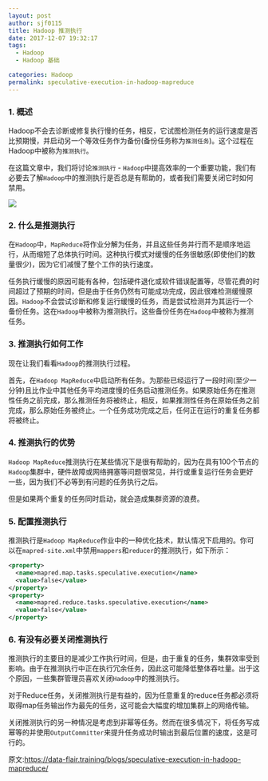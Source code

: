 ```yaml
---
layout: post
author: sjf0115
title: Hadoop 推测执行
date: 2017-12-07 19:32:17
tags:
  - Hadoop
  - Hadoop 基础

categories: Hadoop
permalink: speculative-execution-in-hadoop-mapreduce
---
```


### 1. 概述

Hadoop不会去诊断或修复执行慢的任务，相反，它试图检测任务的运行速度是否比预期慢，并启动另一个等效任务作为备份(备份任务称为`推测任务`)。这个过程在Hadoop中被称为`推测执行`。

在这篇文章中，我们将讨论`推测执行` - `Hadoop`中提高效率的一个重要功能，我们有必要去了解`Hadoop`中的推测执行是否总是有帮助的，或者我们需要关闭它时如何禁用。

![](https://github.com/sjf0115/PubLearnNotes/blob/master/image/Hadoop/Hadoop%E4%B8%AD%E7%9A%84%E6%8E%A8%E6%B5%8B%E6%89%A7%E8%A1%8C-Speculative-Execution-in-Spark.gif?raw=true)

### 2. 什么是推测执行

在`Hadoop`中，`MapReduce`将作业分解为任务，并且这些任务并行而不是顺序地运行，从而缩短了总体执行时间。这种执行模式对缓慢的任务很敏感(即使他们的数量很少)，因为它们减慢了整个工作的执行速度。

任务执行缓慢的原因可能有各种，包括硬件退化或软件错误配置等，尽管花费的时间超过了预期的时间，但是由于任务仍然有可能成功完成，因此很难检测缓慢原因。`Hadoop`不会尝试诊断和修复运行缓慢的任务，而是尝试检测并为其运行一个备份任务。这在`Hadoop`中被称为推测执行。这些备份任务在`Hadoop`中被称为推测任务。

### 3. 推测执行如何工作

现在让我们看看`Hadoop`的推测执行过程。

首先，在`Hadoop MapReduce`中启动所有任务。为那些已经运行了一段时间(至少一分钟)且比作业中其他任务平均进度慢的任务启动推测任务。如果原始任务在推测性任务之前完成，那么推测任务将被终止，相反，如果推测性任务在原始任务之前完成，那么原始任务被终止。一个任务成功完成之后，任何正在运行的重复任务都将被终止。

### 4. 推测执行的优势

`Hadoop MapReduce`推测执行在某些情况下是很有帮助的，因为在具有100个节点的`Hadoop`集群中，硬件故障或网络拥塞等问题很常见，并行或重复运行任务会更好一些，因为我们不必等到有问题的任务执行之后。

但是如果两个重复的任务同时启动，就会造成集群资源的浪费。

### 5. 配置推测执行

推测执行是`Hadoop MapReduce`作业中的一种优化技术，默认情况下启用的。你可以在`mapred-site.xml`中禁用`mappers`和`reducer`的推测执行，如下所示：
```xml
<property>
  <name>mapred.map.tasks.speculative.execution</name>
  <value>false</value>
</property>
<property>
  <name>mapred.reduce.tasks.speculative.execution</name>
  <value>false</value>
</property>
```

### 6. 有没有必要关闭推测执行

推测执行的主要目的是减少工作执行时间，但是，由于重复的任务，集群效率受到影响。由于在推测执行中正在执行冗余任务，因此这可能降低整体吞吐量。出于这个原因，一些集群管理员喜欢关闭`Hadoop`中的推测执行。

对于Reduce任务，关闭推测执行是有益的，因为任意重复的reduce任务都必须将取得map任务输出作为最先的任务，这可能会大幅度的增加集群上的网络传输。

关闭推测执行的另一种情况是考虑到非幂等任务。然而在很多情况下，将任务写成幂等的并使用`OutputCommitter`来提升任务成功时输出到最后位置的速度，这是可行的。




原文:https://data-flair.training/blogs/speculative-execution-in-hadoop-mapreduce/
